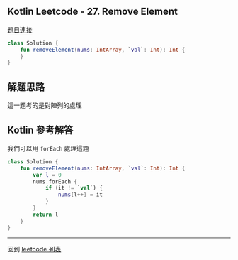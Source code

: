 ## Kotlin Leetcode - 27. Remove Element

[題目連接](https://leetcode.com/problems/remove-element/)

```kotlin
class Solution {
    fun removeElement(nums: IntArray, `val`: Int): Int {
    }
}
```

## 解題思路

這一題考的是對陣列的處理

## Kotlin 參考解答

我們可以用 `forEach` 處理這題

```kotlin
class Solution {
    fun removeElement(nums: IntArray, `val`: Int): Int {
        var l = 0
        nums.forEach {
            if (it != `val`) {
                nums[l++] = it
            }
        }
        return l
    }
}
```

------

回到 [leetcode 列表](index.md)
